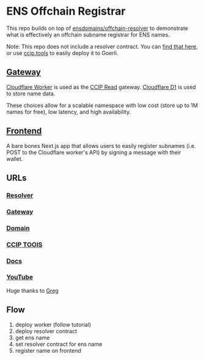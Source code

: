 # ENS Offchain Registrar

This repo builds on top of [ensdomains/offchain-resolver](https://github.com/ensdomains/offchain-resolver) to demonstrate what is effectively an offchain subname registrar for ENS names.

Note: This repo does not include a resolver contract. You can [find that here](https://github.com/ensdomains/offchain-resolver/blob/main/packages/contracts), or use [ccip.tools](https://ccip.tools/) to easily deploy it to Goerli.

## [Gateway](worker/README.md)

[Cloudflare Worker](https://developers.cloudflare.com/workers/) is used as the [CCIP Read](https://eips.ethereum.org/EIPS/eip-3668) gateway. [Cloudflare D1](https://developers.cloudflare.com/d1/) is used to store name data.

These choices allow for a scalable namespace with low cost (store up to 1M names for free), low latency, and high availability.

## [Frontend](web/README.md)

A bare bones Next.js app that allows users to easily register subnames (i.e. POST to the Cloudflare worker's API) by signing a message with their wallet.

## URLs

### [Resolver](https://sepolia.etherscan.io/address/0x73b52440c81a307f55a076d99ad1c563161b27b1)

### [Gateway](https://ens-gateway.tnk-biz-dev.workers.dev/)

### [Domain](https://app.ens.domains/offchain-resolver.eth)

### [CCIP TOOlS](https://ccip.tools/)

### [Docs](https://docs.ens.domains/resolvers/ccip-read)

### [YouTube](https://youtu.be/Y2XioueU2uQ?si=M9kYKzxF_KNL-7CR&t=929)

Huge thanks to [Greg](https://github.com/gskril)

## Flow
1. deploy worker (follow tutorial)
2. deploy resolver contract 
3. get ens name
4. set resolver contract for ens name
5. register name on frontend